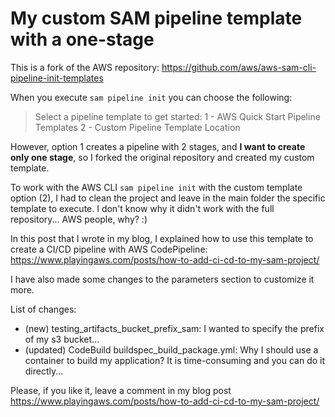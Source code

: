 # My custom SAM pipeline template with a one-stage

This is a fork of the AWS repository: <https://github.com/aws/aws-sam-cli-pipeline-init-templates>

When you execute `sam pipeline init` you can choose the following:

> Select a pipeline template to get started:
> 1 - AWS Quick Start Pipeline Templates
> 2 - Custom Pipeline Template Location

However, option 1 creates a pipeline with 2 stages, and **I want to create only one stage**, so I forked the original repository and created my custom template.

To work with the AWS CLI `sam pipeline init` with the custom template option (2), I had to clean the project and leave in the main folder the specific template to execute. I don't know why it didn't work with the full repository... AWS people, why? :)

In this post that I wrote in my blog, I explained how to use this template to create a CI/CD pipeline with AWS CodePipeline: <https://www.playingaws.com/posts/how-to-add-ci-cd-to-my-sam-project/>

I have also made some changes to the parameters section to customize it more.

List of changes:
- (new) testing_artifacts_bucket_prefix_sam: I wanted to specify the prefix of my s3 bucket...
- (updated) CodeBuild buildspec_build_package.yml: Why I should use a container to build my application? It is time-consuming and you can do it directly...

Please, if you like it, leave a comment in my blog post <https://www.playingaws.com/posts/how-to-add-ci-cd-to-my-sam-project/>
